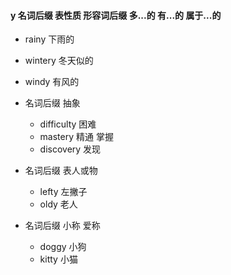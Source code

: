 ####  y 名词后缀 表性质 形容词后缀 多...的 有...的 属于...的

- rainy 下雨的
- wintery 冬天似的
- windy 有风的

- 名词后缀 抽象
	- difficulty 困难
	- mastery 精通 掌握
	- discovery 发现
- 名词后缀 表人或物
	- lefty 左撇子
	- oldy 老人
- 名词后缀 小称 爱称
	- doggy 小狗
	- kitty 小猫
